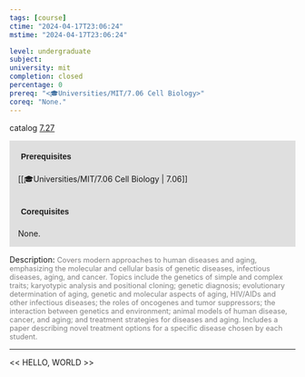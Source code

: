 ```yaml
---
tags: [course]
ctime: "2024-04-17T23:06:24"
mstime: "2024-04-17T23:06:24"

level: undergraduate
subject: 
university: mit
completion: closed
percentage: 0
prereq: "<🎓Universities/MIT/7.06 Cell Biology>"
coreq: "None."
---
```


catalog [7.27](http://student.mit.edu/catalog/m7a.html#7.27)

<span style="display: block; padding: 15px; background-color: rgb(100, 100, 100, 0.2);"><font id="m_prereq3603_0" style="display: block; font-family: Arial, sans-serif; font-weight: bold; padding: 5px">Prerequisites</font><br><span id="prereq3603_0">[[🎓Universities/MIT/7.06 Cell Biology | 7.06]]</span></span>
<span style="display: block; padding: 15px; background-color: rgb(100, 100, 100, 0.2);"><font id="m_coreq3603_0" style="display: block; font-family: Arial, sans-serif; font-weight: bold; padding: 5px">Corequisites</font><br><span id="coreq3603_0">None.</span></span>

<font style="">Description:</font>
<font style="color: grey; font-size: 0.8rem;">Covers modern approaches to human diseases and aging, emphasizing the molecular and cellular basis of genetic diseases, infectious diseases, aging, and cancer. Topics include the genetics of simple and complex traits; karyotypic analysis and positional cloning; genetic diagnosis; evolutionary determination of aging, genetic and molecular aspects of aging, HIV/AIDs and other infectious diseases; the roles of oncogenes and tumor suppressors; the interaction between genetics and environment; animal models of human disease, cancer, and aging; and treatment strategies for diseases and aging. Includes a paper describing novel treatment options for a specific disease chosen by each student.</font>



---

<< HELLO, WORLD >>
